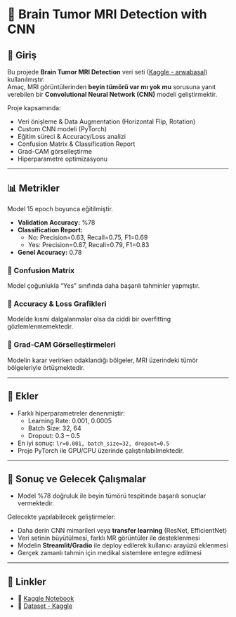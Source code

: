 # 🧠 Brain Tumor MRI Detection with CNN

## 📌 Giriş
Bu projede **Brain Tumor MRI Detection** veri seti ([Kaggle - arwabasal](https://www.kaggle.com/datasets/arwabasal/brain-tumor-mri-detection)) kullanılmıştır.  
Amaç, MRI görüntülerinden **beyin tümörü var mı yok mu** sorusuna yanıt verebilen bir **Convolutional Neural Network (CNN)** modeli geliştirmektir.  

Proje kapsamında:
- Veri önişleme & Data Augmentation (Horizontal Flip, Rotation)  
- Custom CNN modeli (PyTorch)  
- Eğitim süreci & Accuracy/Loss analizi  
- Confusion Matrix & Classification Report  
- Grad-CAM görselleştirme  
- Hiperparametre optimizasyonu  

---

## 📊 Metrikler
Model 15 epoch boyunca eğitilmiştir.  

- **Validation Accuracy:** %78  
- **Classification Report:**  
  - No: Precision=0.63, Recall=0.75, F1=0.69  
  - Yes: Precision=0.87, Recall=0.79, F1=0.83  
- **Genel Accuracy:** 0.78  

### 🔹 Confusion Matrix
Model çoğunlukla “Yes” sınıfında daha başarılı tahminler yapmıştır.  


### 🔹 Accuracy & Loss Grafikleri
Modelde kısmi dalgalanmalar olsa da ciddi bir overfitting gözlemlenmemektedir.  


### 🔹 Grad-CAM Görselleştirmeleri
Modelin karar verirken odaklandığı bölgeler, MRI üzerindeki tümör bölgeleriyle örtüşmektedir.  


---

## 🔧 Ekler
- Farklı hiperparametreler denenmiştir:  
  - Learning Rate: 0.001, 0.0005  
  - Batch Size: 32, 64  
  - Dropout: 0.3 – 0.5  
- En iyi sonuç: `lr=0.001, batch_size=32, dropout=0.5`  
- Proje PyTorch ile GPU/CPU üzerinde çalıştırılabilmektedir.  

---

## 🚀 Sonuç ve Gelecek Çalışmalar
- Model %78 doğruluk ile beyin tümörü tespitinde başarılı sonuçlar vermektedir.  

Gelecekte yapılabilecek geliştirmeler:  
- Daha derin CNN mimarileri veya **transfer learning** (ResNet, EfficientNet)  
- Veri setinin büyütülmesi, farklı MR görüntüler ile desteklenmesi  
- Modelin **Streamlit/Gradio** ile deploy edilerek kullanıcı arayüzü eklenmesi  
- Gerçek zamanlı tahmin için medikal sistemlere entegre edilmesi  

---

## 🔗 Linkler
- 📓 [Kaggle Notebook]([https://www.kaggle.com/](https://www.kaggle.com/code/senanurztrk/braintumordetection)) 
- 📂 [Dataset - Kaggle](https://www.kaggle.com/datasets/arwabasal/brain-tumor-mri-detection)  

